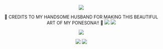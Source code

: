 
<div align="center">
  
![](https://komarev.com/ghpvc/?username=Luthervonivory&color=blue)

 💙 CREDITS TO MY HANDSOME HUSBAND FOR MAKING THIS BEAUTIFUL ART OF MY PONESONA!! 💙 
![](https://64.media.tumblr.com/8bb811a1660d4d9ed2aa3d9bd64859b0/1e2ddd1905f2af48-e0/s2048x3072/ebe6a9f78330803edce7d37f843d605f1ba6ff70.pnj)
![](https://scontent.fbne8-1.fna.fbcdn.net/v/t1.15752-9/494831903_706702745247331_8829871909288398892_n.png?_nc_cat=108&ccb=1-7&_nc_sid=0024fc&_nc_ohc=ohTggN1-sl8Q7kNvwEZpqco&_nc_oc=AdnsIMiI-co2uBIrpZzh5_C4zfkOuLrgB-lW9kCtMbwzkpBxb3zh3QCMU7YBSg89qhY&_nc_ad=z-m&_nc_cid=1026&_nc_zt=23&_nc_ht=scontent.fbne8-1.fna&oh=03_Q7cD2QFWabCtCo54DFBiLylAzI3blBKicqThfPBD0wbyXD-RZg&oe=6843F644)

![](https://64.media.tumblr.com/18b2293e3da75b8a4395aaf66386db5a/3ff93314ac768d70-65/s2048x3072/680ec221fa3f8488676715deb99129138a9228ce.pnj)






![](https://scontent.fbne8-1.fna.fbcdn.net/v/t1.15752-9/494832349_547948631715369_4951418704801789723_n.jpg?_nc_cat=101&ccb=1-7&_nc_sid=0024fc&_nc_ohc=muNNj7Q3mqcQ7kNvwHEFhAi&_nc_oc=Adm4eHxI1ZW-Msbhv5cUoVHxt_uyyMYV9C2cFSSiq91Dq4gFNdmHW0hM0_DrT8Kf1Cg&_nc_ad=z-m&_nc_cid=1026&_nc_zt=23&_nc_ht=scontent.fbne8-1.fna&oh=03_Q7cD2QHSMB_-LyA7fMYfQCwta3Ex6T2wpakxlGRM2rDHMNm-GQ&oe=6843ED8A)
![](https://64.media.tumblr.com/8bb811a1660d4d9ed2aa3d9bd64859b0/1e2ddd1905f2af48-e0/s2048x3072/ebe6a9f78330803edce7d37f843d605f1ba6ff70.pnj)
